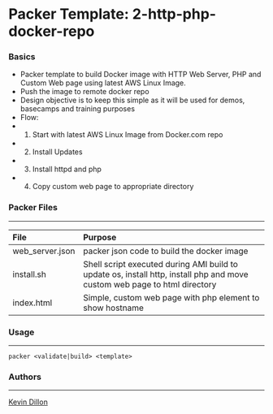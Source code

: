Packer Template: 2-http-php-docker-repo
===========

### Basics
- Packer template to build Docker image with HTTP Web Server, PHP and Custom Web page using latest AWS Linux Image.
- Push the image to remote docker repo
- Design objective is to keep this simple as it will be used for demos, basecamps and training purposes
- Flow:
- 1) Start with latest AWS Linux Image from Docker.com repo
- 2) Install Updates
- 3) Install httpd and php
- 4) Copy custom web page to appropriate directory

### Packer Files
----------------------
| File | Purpose |
|:-------- |:--------|
web_server.json | packer json code to build the docker image
install.sh | Shell script executed during AMI build to update os, install http, install php and move custom web page to html directory
index.html | Simple, custom web page with php element to show hostname

### Usage
-----
```
packer <validate|build> <template>
```

### Authors
-----
[Kevin Dillon](kdillon@2ndwatch.com)

